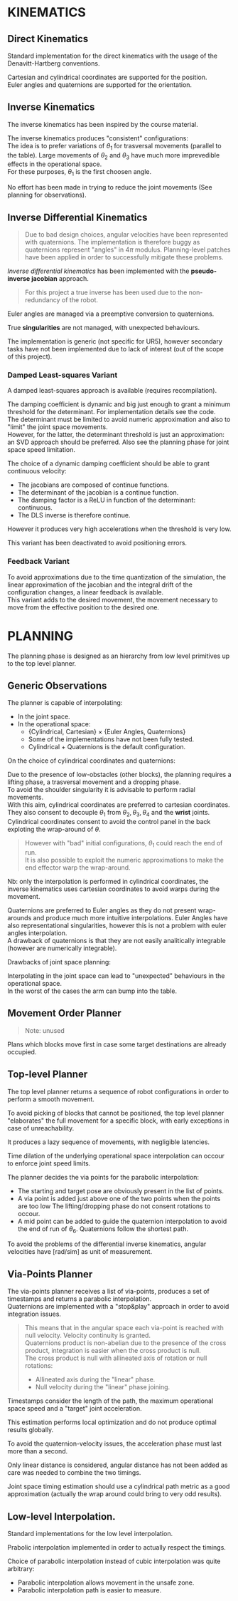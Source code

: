 # KINEMATICS
## Direct Kinematics
Standard implementation for the direct kinematics with the usage of the Denavitt-Hartberg conventions.

Cartesian and cylindrical coordinates are supported for the position.\
Euler angles and quaternions are supported for the orientation.

## Inverse Kinematics
The inverse kinematics has been inspired by the course material.

The inverse kinematics produces "consistent" configurations:\
The idea is to prefer variations of $\theta_1$ for trasversal movements (parallel to the table).
Large movements of $\theta_2$ and $\theta_3$ have much more imprevedible effects in the operational space.\
For these purposes, $\theta_1$ is the first choosen angle.

No effort has been made in trying to reduce the joint movements (See planning for observations).

## Inverse Differential Kinematics
> Due to bad design choices, angular velocities have been represented with quaternions.
> The implementation is therefore buggy as quaternions represent "angles" in $4\pi$ modulus.
> Planning-level patches have been applied in order to successfully mitigate these problems.

_Inverse differential kinematics_ has been implemented with the **pseudo-inverse jacobian** approach.
> For this project a true inverse has been used due to the non-redundancy of the robot.

Euler angles are managed via a preemptive conversion to quaternions.

True **singularities** are not managed, with unexpected behaviours.

The implementation is generic (not specific for UR5), however secondary tasks have not been implemented
due to lack of interest (out of the scope of this project).

### Damped Least-squares Variant
A damped least-squares approach is available (requires recompilation).

The damping coefficient is dynamic and big just enough to grant a minimum threshold for the determinant.
For implementation details see the code.\
The determinant must be limited to avoid numeric approximation and also to "limit" the joint space movements.\
However, for the latter, the determinant threshold is just an approximation: an SVD approach should be preferred.
Also see the planning phase for joint space speed limitation.

The choice of a dynamic damping coefficient should be able to grant continuous velocity:
- The jacobians are composed of continue functions.
- The determinant of the jacobian is a continue function.
- The damping factor is a ReLU in function of the determinant: continuous.
- The DLS inverse is therefore continue.

However it produces very high accelerations when the threshold is very low.

This variant has been deactivated to avoid positioning errors.

### Feedback Variant
To avoid approximations due to the time quantization of the simulation, the linear approximation of the jacobian
and the integral drift of the configuration changes, a linear feedback is available.\
This variant adds to the desired movement, the movement necessary to move from the effective position to the desired one.


# PLANNING
The planning phase is designed as an hierarchy from low level primitives up to the top level planner.

## Generic Observations
The planner is capable of interpolating:
- In the joint space.
- In the operational space:
    - {Cylindrical, Cartesian} $\times$ {Euler Angles, Quaternions}
    - Some of the implementations have not been fully tested.
    - Cylindrical + Quaternions is the default configuration.

On the choice of cylindrical coordinates and quaternions:

Due to the presence of low-obstacles (other blocks), the planning requires a lifting phase, a trasversal movement and a dropping phase.\
To avoid the shoulder singularity it is advisable to perform radial movements.\
With this aim, cylindrical coordinates are preferred to cartesian coordinates.\
They also consent to decouple $\theta_1$ from $\theta_2,\theta_3,\theta_4$ and the **wrist** joints.\
Cylindrical coordinates consent to avoid the control panel in the back exploting the wrap-around of $\theta$.
> However with "bad" initial configurations, $\theta_1$ could reach the end of run.\
> It is also possible to exploit the numeric approximations to make the end effector warp the wrap-around.

Nb: only the interpolation is performed in cylindrical coordinates, the inverse kinematics uses cartesian coordinates
to avoid warps during the movement.

Quaternions are preferred to Euler angles as they do not present wrap-arounds and produce much more intuitive interpolations.
Euler Angles have also representational singularities, however this is not a problem with euler angles interpolation.\
A drawback of quaternions is that they are not easily analitically integrable (however are numerically integrable).


Drawbacks of joint space planning:

Interpolating in the joint space can lead to "unexpected" behaviours in the operational space.\
In the worst of the cases the arm can bump into the table.

## Movement Order Planner
> Note: unused

Plans which blocks move first in case some target destinations are already occupied.

## Top-level Planner
The top level planner returns a sequence of robot configurations in order to perform a smooth movement.

To avoid picking of blocks that cannot be positioned, the top level planner "elaborates" the full movement
for a specific block, with early exceptions in case of unreachability.

It produces a lazy sequence of movements, with negligible latencies.

Time dilation of the underlying operational space interpolation can occour to enforce joint speed limits.

The planner decides the via points for the parabolic interpolation:
- The starting and target pose are obviously present in the list of points.
- A via point is added just above one of the two points when the points are too low
    The lifting/dropping phase do not consent rotations to occour.
- A mid point can be added to guide the quaternion interpolation to avoid the end of run of $\theta_6$.
    Quaternions follow the shortest path.

To avoid the problems of the differential inverse kinematics, angular velocities have \[rad/sim\] as unit of measurement.

## Via-Points Planner
The via-points planner receives a list of via-points, produces a set of timestamps and returns a parabolic interpolation.\
Quaternions are implemented with a "stop&play" approach in order to avoid integration issues.
> This means that in the angular space each via-point is reached with null velocity. Velocity continuity is granted.\
> Quaternions product is non-abelian due to the presence of the cross product, integration is easier when the cross product is null.\
> The cross product is null with allineated axis of rotation or null rotations:
> - Allineated axis during the "linear" phase.
> - Null velocity during the "linear" phase joining.

Timestamps consider the length of the path, the maximum operational space speed and a "target" joint acceleration.

This estimation performs local optimization and do not produce optimal results globally.

To avoid the quaternion-velocity issues, the acceleration phase must last more than a second.

Only linear distance is considered, angular distance has not been added as care was needed to combine the two timings.

Joint space timing estimation should use a cylindrical path metric as a good approximation (actually the wrap around could bring to very odd results).

## Low-level Interpolation.
Standard implementations for the low level interpolation.

Prabolic interpolation implemented in order to actually respect the timings.

Choice of parabolic interpolation instead of cubic interpolation was quite arbitrary:
- Parabolic interpolation allows movement in the unsafe zone.
- Parabolic interpolation path is easier to measure.
